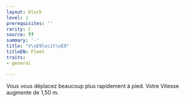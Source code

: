```yaml
---
layout: block
level: 1
prerequisites: ''
rarity: C
source: ??
summary: '-'
title: "V\xE9locit\xE9"
titleEN: Fleet
traits:
- general

---
```


<p>Vous vous déplacez beaucoup plus rapidement à pied. Votre Vitesse augmente de 1,50 m.</p>